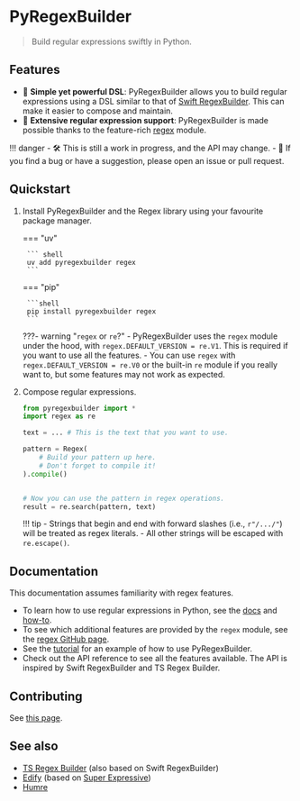 # PyRegexBuilder

> Build regular expressions swiftly in Python.

## Features

- 🧩 **Simple yet powerful DSL**: PyRegexBuilder allows you to build regular expressions using a DSL similar to that of [Swift RegexBuilder](https://developer.apple.com/documentation/regexbuilder). This can make it easier to compose and maintain.
- 🔎 **Extensive regular expression support**: PyRegexBuilder is made possible thanks to the feature-rich [regex](https://github.com/mrabarnett/mrab-regex) module.

!!! danger
    - 🛠️ This is still a work in progress, and the API may change.
    - 🐛 If you find a bug or have a suggestion, please open an issue or pull request.

## Quickstart

1. Install PyRegexBuilder and the Regex library using your favourite package manager.

    === "uv"

        ``` shell
        uv add pyregexbuilder regex
        ```

    === "pip"

        ```shell
        pip install pyregexbuilder regex
        ```

    ???- warning "`regex` or `re`?"
        - PyRegexBuilder uses the `regex` module under the hood, with `regex.DEFAULT_VERSION = re.V1`. This is required if you want to use all the features.
        - You can use `regex` with `regex.DEFAULT_VERSION = re.V0` or the built-in `re` module if you really want to, but some features may not work as expected.

2. Compose regular expressions.

    ```python
    from pyregexbuilder import *
    import regex as re

    text = ... # This is the text that you want to use.

    pattern = Regex(
        # Build your pattern up here.
        # Don't forget to compile it!
    ).compile()


    # Now you can use the pattern in regex operations.
    result = re.search(pattern, text)
    ```

    !!! tip
        - Strings that begin and end with forward slashes (i.e., `r"/.../"`) will be treated as regex literals.
        - All other strings will be escaped with `re.escape()`.

## Documentation

This documentation assumes familiarity with regex features.

- To learn how to use regular expressions in Python, see the [docs](https://docs.python.org/3/library/re.html) and [how-to](https://docs.python.org/3/howto/regex.html).
- To see which additional features are provided by the `regex` module, see the [regex GitHub page](https://github.com/mrabarnett/mrab-regex).
- See the [tutorial](tutorial.md) for an example of how to use PyRegexBuilder.
- Check out the API reference to see all the features available. The API is inspired by Swift RegexBuilder and TS Regex Builder.

## Contributing

See [this page](contributing.md).

## See also

- [TS Regex Builder](https://github.com/callstack/ts-regex-builder) (also based on Swift RegexBuilder)
- [Edify](https://github.com/luciferreeves/edify) (based on [Super Expressive](https://github.com/francisrstokes/super-expressive))
- [Humre](https://github.com/asweigart/humre)
